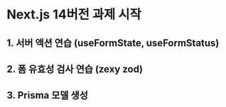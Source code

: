 # Next.js 14버전 과제 시작

## 1. 서버 액션 연습 (useFormState, useFormStatus)

## 2. 폼 유효성 검사 연습 (zexy zod)

## 3. Prisma 모델 생성
